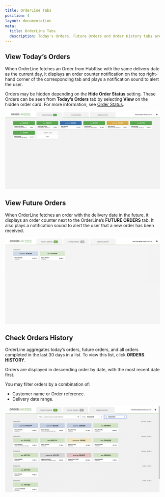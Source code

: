 ```yaml
---
title: OrderLine Tabs
position: 4
layout: documentation
meta:
  title: OrderLine Tabs
  description: Today's Orders, Future Orders and Order History tabs are available for ease of access on OrderLine.
---
```


## View Today’s Orders

When OrderLine fetches an Order from HubRise with the same delivery date as the current day, it displays an order counter notification on the top right-hand corner of the corresponding tab and plays a notification sound to alert the user.

Orders may be hidden depending on the **Hide Order Status** setting. These Orders can be seen from **Today’s Orders** tab by selecting **View** on the hidden order card. For more information, see [Order Status](/apps/orderline/settings/#set-order-statuses).

![OrderLine Today's Order Tab](../images/006-en-todays-orders.png)

## View Future Orders

When OrderLine fetches an order with the delivery date in the future, it displays an order counter next to the OrderLine’s **FUTURE ORDERS** tab. It also plays a notification sound to alert the user that a new order has been received.

![OrderLine Future Orders Tab](../images/007-en-future-orders.png)

## Check Orders History

OrderLine aggregates today’s orders, future orders, and all orders completed in the last 30 days in a list. To view this list, click **ORDERS HISTORY**.

Orders are displayed in descending order by date, with the most recent date first.

You may filter orders by a combination of:
- Customer name or Order reference.
- Delivery date range.

![OrderLine Orders History Tab](../images/008-en-orders-history.png)